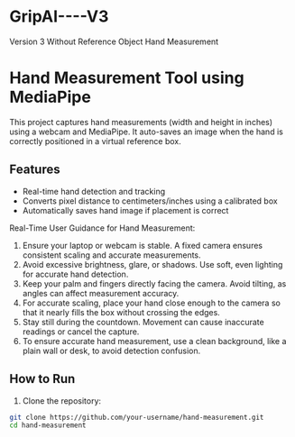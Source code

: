 # GripAI----V3
Version 3 Without Reference Object Hand Measurement 

# Hand Measurement Tool using MediaPipe

This project captures hand measurements (width and height in inches) using a webcam and MediaPipe. It auto-saves an image when the hand is correctly positioned in a virtual reference box.

## Features
- Real-time hand detection and tracking
- Converts pixel distance to centimeters/inches using a calibrated box
- Automatically saves hand image if placement is correct


Real-Time User Guidance for Hand Measurement:

1) Ensure your laptop or webcam is stable. A fixed camera ensures consistent scaling and accurate measurements.
2) Avoid excessive brightness, glare, or shadows. Use soft, even lighting for accurate hand detection.
3) Keep your palm and fingers directly facing the camera. Avoid tilting, as angles can affect measurement accuracy.
4) For accurate scaling, place your hand close enough to the camera so that it nearly fills the box without crossing the edges.
5) Stay still during the countdown. Movement can cause inaccurate readings or cancel the capture.
6) To ensure accurate hand measurement, use a clean background, like a plain wall or desk, to avoid detection confusion.

## How to Run

1. Clone the repository:
```bash
git clone https://github.com/your-username/hand-measurement.git
cd hand-measurement 
